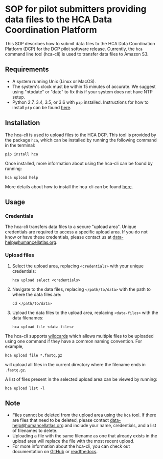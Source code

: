 # SOP for pilot submitters providing data files to the HCA Data Coordination Platform

This SOP describes how to submit data files to the HCA Data Coordination Platform (DCP) for the DCP pilot software release. Currently, the `hca` command line tool (hca-cli) is used to transfer data files to Amazon S3.

## Requirements

- A system running Unix (Linux or MacOS).
- The system's clock must be within 15 minutes of accurate. We suggest using "ntpdate" or "date" to fix this if your system does not have NTP setup.
- Python 2.7, 3.4, 3.5, or 3.6 with `pip` installed. Instructions for how to install `pip` can be found [here](https://pip.pypa.io/en/stable/installing/).

## Installation

The hca-cli is used to upload files to the HCA DCP. This tool is provided by the package `hca`, which can be installed by running the following command in the terminal:

```
pip install hca
```

Once installed, more information about using the hca-cli can be found by running:

```
hca upload help
```

More details about how to install the hca-cli can be found [here](http://hca.readthedocs.io/en/latest/).

## Usage

### Credentials

The hca-cli transfers data files to a secure "upload area". Unique credentials are required to access a specific upload area. If you do not know or have these credentials, please contact us at data-help@humancellatlas.org.

### Upload files

1. Select the upload area, replacing `<credentials>` with your unique credentials:

    ```
    hca upload select <credentials>
    ```

1. Navigate to the data files, replacing `</path/to/data>` with the path to where the data files are:

    ```
    cd </path/to/data>
    ```

1. Upload the data files to the upload area, replacing `<data-files>` with the data filenames:

    ```
    hca upload file <data-files>
    ```

The hca-cli supports [wildcards](https://en.wikibooks.org/wiki/A_Quick_Introduction_to_Unix/Wildcards) which allows multiple files to be uploaded using one command if they have a common naming convention. For example, 

```
hca upload file *.fastq.gz
```

will upload all files in the current directory where the filename ends in `.fastq.gz`.

A list of files present in the selected upload area can be viewed by running:

```
hca upload list -l
```

## Note

* Files cannot be deleted from the upload area using the `hca` tool. If there are files that need to be deleted, please contact data-help@humancellatlas.org and include your name, credentials, and a list of filenames to delete.
* Uploading a file with the same filename as one that already exists in the upload area will replace the file with the most recent upload.
* For more information about the hca-cli, you can check out documentation on 
[GitHub](https://github.com/HumanCellAtlas/dcp-cli) or [readthedocs](http://hca.readthedocs.io/en/latest/).
